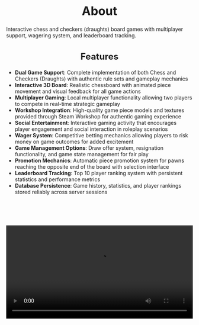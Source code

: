 <h1 style="text-align:center; font-size:2rem; font-weight:bold;">About</h1>

Interactive chess and checkers (draughts) board games with multiplayer support, wagering system, and leaderboard tracking.

<h2 style="text-align:center; font-size:1.5rem; font-weight:bold;">Features</h2>

- **Dual Game Support**: Complete implementation of both Chess and Checkers (Draughts) with authentic rule sets and gameplay mechanics
- **Interactive 3D Board**: Realistic chessboard with animated piece movement and visual feedback for all game actions
- **Multiplayer Gaming**: Local multiplayer functionality allowing two players to compete in real-time strategic gameplay
- **Workshop Integration**: High-quality game piece models and textures provided through Steam Workshop for authentic gaming experience
- **Social Entertainment**: Interactive gaming activity that encourages player engagement and social interaction in roleplay scenarios
- **Wager System**: Competitive betting mechanics allowing players to risk money on game outcomes for added excitement
- **Game Management Options**: Draw offer system, resignation functionality, and game state management for fair play
- **Promotion Mechanics**: Automatic piece promotion system for pawns reaching the opposite end of the board with selection interface
- **Leaderboard Tracking**: Top 10 player ranking system with persistent statistics and performance metrics
- **Database Persistence**: Game history, statistics, and player rankings stored reliably across server sessions

<br><br>

<p align="center">
  <video width="1200" style="max-width:100%; margin-bottom: 40px; margin-top: 20px;" controls>
    <source src="https://bleonheart.github.io/assets/Chess.mp4" type="video/mp4">
    Your browser does not support the video tag.
  </video>
</p>

<br><br>
